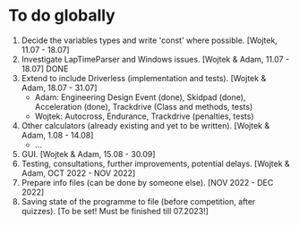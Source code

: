 # To do globally

1. Decide the variables types and write 'const' where possible. [Wojtek, 11.07 - 18.07]
2. Investigate LapTimeParser and Windows issues. [Wojtek & Adam, 11.07 - 18.07]
    DONE
3. Extend to include Driverless (implementation and tests). [Wojtek & Adam, 18.07 - 31.07]
    - Adam: Engineering Design Event (done), Skidpad (done), Acceleration (done), Trackdrive (Class and methods, tests)
    - Wojtek: Autocross, Endurance, Trackdrive (penalties, tests)
4. Other calculators (already existing and yet to be written). [Wojtek & Adam, 1.08 - 14.08]
    - ...
5. GUI. [Wojtek & Adam, 15.08 - 30.09]
6. Testing, consultations, further improvements, potential delays. [Wojtek & Adam, OCT 2022 - NOV 2022]
7. Prepare info files (can be done by someone else). [NOV 2022 - DEC 2022]
8. Saving state of the programme to file (before competition, after quizzes). [To be set! Must be finished till 07.2023!]
